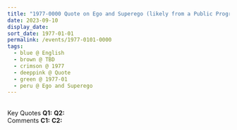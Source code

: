 ```yaml
---
title: "1977-0000 Quote on Ego and Superego (likely from a Public Program or some Writing) from Nirmala Yoga, Issue 5 (September-October 1981), Page 4"
date: 2023-09-10
display_date: 
sort_date: 1977-01-01
permalink: /events/1977-0101-0000
tags:
  - blue @ English
  - brown @ TBD
  - crimson @ 1977
  - deeppink @ Quote
  - green @ 1977-01
  - peru @ Ego and Superego
---
```


<br>

<wave-list>
  <list-title color="DarkSeaGreen" width="55">Key Quotes</list-title>
  <list-item color="BlanchedAlmond" width="280"><b>Q1:</b> <i></i></list-item>
  <list-item color="Lavender" width="280"><b>Q2:</b> <i></i></list-item>
</wave-list>

<br>

<wave-list>
  <list-title color="DarkSeaGreen" width="55">Comments</list-title>
  <list-item color="BlanchedAlmond" width="280"><b>C1:</b> <i></i></list-item>
  <list-item color="Lavender" width="280"><b>C2:</b> <i></i></list-item>
</wave-list>
